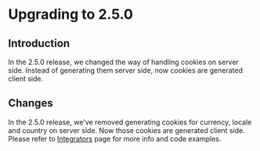 # Upgrading to 2.5.0

## Introduction

In the 2.5.0 release, we changed the way of handling cookies on server side. Instead of generating them server side, now cookies are generated client side.

## Changes

In the 2.5.0 release, we've removed generating cookies for currency, locale and country on server side. Now those cookies are generated client side.
Please refer to [Integrators](./integrators.md) page for more info and code examples.
